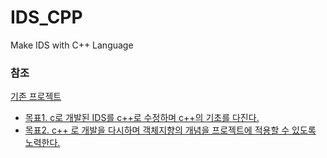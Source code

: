 # IDS_CPP
Make IDS with C++ Language

### 참조
<a href="https://github.com/Hayeon-Lee/IDS"> 기존 프로젝트

* 목표1. c로 개발된 IDS를 c++로 수정하며 c++의 기초를 다진다.
* 목표2. c++ 로 개발을 다시하며 객체지향의 개념을 프로젝트에 적용할 수 있도록 노력한다.
